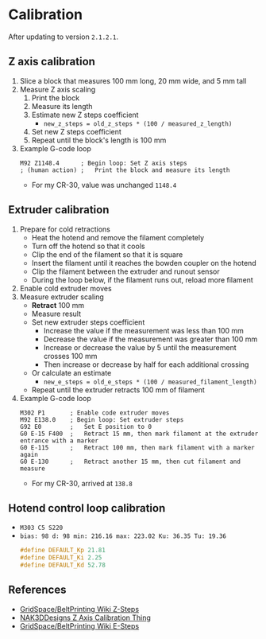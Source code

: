 # Calibration

After updating to version `2.1.2.1`.

## Z axis calibration

1. Slice a block that measures 100 mm long, 20 mm wide, and 5 mm tall
1. Measure Z axis scaling
   1. Print the block
   1. Measure its length
   1. Estimate new Z steps coefficient
      - `new_z_steps = old_z_steps * (100 / measured_z_length)`
   1. Set new Z steps coefficient
   1. Repeat until the block's length is 100 mm
1. Example G-code loop
   ```
   M92 Z1148.4      ; Begin loop: Set Z axis steps
   ; (human action) ;   Print the block and measure its length
   ```
   - For my CR-30, value was unchanged `1148.4`

## Extruder calibration

1. Prepare for cold retractions
   - Heat the hotend and remove the filament completely
   - Turn off the hotend so that it cools
   - Clip the end of the filament so that it is square
   - Insert the filament until it reaches the bowden coupler on the hotend
   - Clip the filament between the extruder and runout sensor
   - During the loop below, if the filament runs out, reload more filament
1. Enable cold extruder moves
1. Measure extruder scaling
   - **Retract** 100 mm
   - Measure result
   - Set new extruder steps coefficient
     - Increase the value if the measurement was less than 100 mm
     - Decrease the value if the measurement was greater than 100 mm
     - Increase or decrease the value by 5 until the measurement crosses 100 mm
     - Then increase or decrease by half for each additional crossing
   - Or calculate an estimate
     -  `new_e_steps = old_e_steps * (100 / measured_filament_length)`
   - Repeat until the extruder retracts 100 mm of filament
1. Example G-code loop
   ```
   M302 P1       ; Enable code extruder moves
   M92 E138.0    ; Begin loop: Set extruder steps
   G92 E0        ;   Set E position to 0
   G0 E-15 F400  ;   Retract 15 mm, then mark filament at the extruder entrance with a marker
   G0 E-115      ;   Retract 100 mm, then mark filament with a marker again
   G0 E-130      ;   Retract another 15 mm, then cut filament and measure
   ```
   - For my CR-30, arrived at `138.8`

## Hotend control loop calibration

- `M303 C5 S220`
- `bias: 98 d: 98 min: 216.16 max: 223.02 Ku: 36.35 Tu: 19.36`
  ```c
  #define DEFAULT_Kp 21.81
  #define DEFAULT_Ki 2.25
  #define DEFAULT_Kd 52.78
  ```

## References

- [GridSpace/BeltPrinting Wiki Z-Steps](https://github.com/GridSpace/BeltPrinting/wiki/Z-Steps)
- [NAK3DDesigns Z Axis Calibration Thing](https://www.thingiverse.com/thing:4794626)
- [GridSpace/BeltPrinting Wiki E-Steps](https://github.com/GridSpace/BeltPrinting/wiki/E-Steps)
